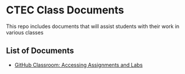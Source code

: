 # CTEC Class Documents

This repo includes documents that will assist students with their work in various classes

## List of Documents

- [GitHub Classroom: Accessing Assignments and Labs](https://github.com/belgort-clark/ctec-class-docs/blob/master/github-classroom-assignments-labs.md)